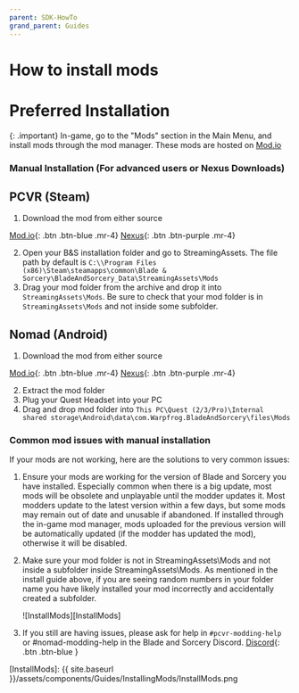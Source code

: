 ```yaml
---
parent: SDK-HowTo
grand_parent: Guides
---
```

# How to install mods

# Preferred Installation

{: .important}
In-game, go to the "Mods" section in the Main Menu, and install mods through the mod manager. These mods are hosted on [Mod.io](https://mod.io/g/blade-and-sorcery)

### Manual Installation (For advanced users or Nexus Downloads)

## PCVR (Steam)

1. Download the mod from either source

 [Mod.io](https://mod.io/g/blade-and-sorcery){: .btn .btn-blue .mr-4} [Nexus](https://www.nexusmods.com/bladeandsorcery/mods/){: .btn .btn-purple .mr-4}

2. Open your B&S installation folder and go to StreamingAssets. The file path by default is `C:\\Program Files (x86)\Steam\steamapps\common\Blade & Sorcery\BladeAndSorcery_Data\StreamingAssets\Mods`
3. Drag your mod folder from the archive and drop it into `StreamingAssets\Mods`. Be sure to check that your mod folder is in `StreamingAssets\Mods` and not inside some subfolder.

## Nomad (Android)

1. Download the mod from either source

 [Mod.io](https://mod.io/g/blade-and-sorcery){: .btn .btn-blue .mr-4} [Nexus](https://www.nexusmods.com/bladeandsorcery/mods/){: .btn .btn-purple .mr-4}

2. Extract the mod folder
3. Plug your Quest Headset into your PC
4. Drag and drop mod folder into `This PC\Quest (2/3/Pro)\Internal shared storage\Android\data\com.Warpfrog.BladeAndSorcery\files\Mods`


### Common mod issues with manual installation

If your mods are not working, here are the solutions to very common issues:

1. Ensure your mods are working for the version of Blade and Sorcery you have installed. Especially common when there is a big update, most mods will be obsolete and unplayable until the modder updates it. Most modders update to the latest version within a few days, but some mods may remain out of date and unusable if abandoned. If installed through the in-game mod manager, mods uploaded for the previous version will be automatically updated (if the modder has updated the mod), otherwise it will be disabled.
2. Make sure your mod folder is not in StreamingAssets\Mods and not inside a subfolder inside StreamingAssets\Mods. As mentioned in the install guide above, if you are seeing random numbers in your folder name you have likely installed your mod incorrectly and accidentally created a subfolder.
    
    ![InstallMods][InstallMods]
    
3. If you still are having issues, please ask for help in `#pcvr-modding-help` or #nomad-modding-help in the Blade and Sorcery Discord.
[Discord](https://discord.gg/bladeandsorcery){: .btn .btn-blue }

[InstallMods]: {{ site.baseurl }}/assets/components/Guides/InstallingMods/InstallMods.png